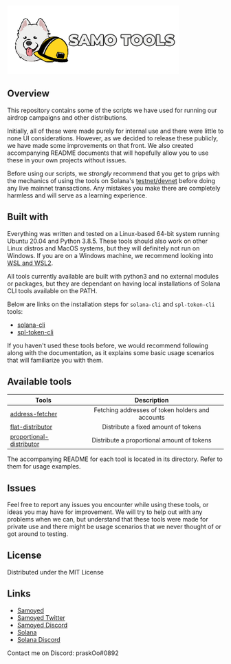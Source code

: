 <p align="left"><a href="https://samoyedcoin.com" target="_blank" rel="noopener noreferrer"><img src="assets/logo/SamoyedTools.png?raw=true" alt="samoyed logo"></a></p>

## Overview
This repository contains some of the scripts we have used for running our airdrop campaigns and other distributions. 

Initially, all of these were made purely for internal use and there were little to none UI considerations. However, as we decided to release these publicly, we have made some improvements on that front. We also created accompanying README documents that will hopefully allow you to use these in your own projects without issues.

Before using our scripts, we *strongly* recommend that you get to grips with the mechanics of using the tools on Solana's [testnet/devnet](https://docs.solana.com/cluster/rpc-endpoints) before doing any live mainnet transactions. Any mistakes you make there are completely harmless and will serve as a learning experience.


## Built with
Everything was written and tested on a Linux-based 64-bit system running Ubuntu 20.04 and Python 3.8.5. These tools should also work on other Linux distros and MacOS systems, but they will definitely not run on Windows. If you are on a Windows machine, we recommend looking into [WSL and WSL2](https://docs.microsoft.com/en-us/windows/wsl/install-win10).

All tools currently available are built with python3 and no external modules or packages, but they are dependant on having local installations of Solana CLI tools available on the PATH.

Below are links on the installation steps for `solana-cli` and `spl-token-cli` tools:
* [solana-cli](https://docs.solana.com/cli/install-solana-cli-tools)
* [spl-token-cli](https://spl.solana.com/token)

If you haven't used these tools before, we would recommend following along with the documentation, as it explains some basic usage scenarios that will familiarize you with them.

## Available tools
| Tools                    | Description                                      |
|--------------------------|:------------------------------------------------:|
| [address-fetcher](tools/address-fetcher)          | Fetching addresses of token holders and accounts |
| [flat-distributor](tools/flat-distributor)         | Distribute a fixed amount of tokens              |
| [proportional-distributor](tools/proportional-distributor) | Distribute a proportional amount of tokens       |

The accompanying README for each tool is located in its directory. Refer to them for usage examples.

## Issues
Feel free to report any issues you encounter while using these tools, or ideas you may have for improvement. We will try to help out with any problems when we can, but understand that these tools were made for private use and there might be usage scenarios that we never thought of or got around to testing.

## License
Distributed under the MIT License

## Links
* [Samoyed](https://samoyedcoin.com)
* [Samoyed Twitter](https://twitter.com/samoyedcoin)
* [Samoyed Discord](https://discord.gg/Gc5uecWZR2)
* [Solana](https://solana.com/)
* [Solana Discord](https://discord.com/invite/pquxPsq)

Contact me on Discord: praskOo#0892

